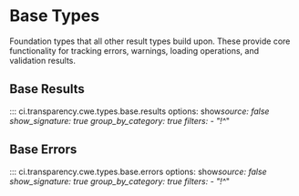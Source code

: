 # Base Types

Foundation types that all other result types build upon. These provide core functionality for tracking errors, warnings, loading operations, and validation results.

## Base Results

::: ci.transparency.cwe.types.base.results
options:
show*source: false
show_signature: true
group_by_category: true
filters: - "!^*"

## Base Errors

::: ci.transparency.cwe.types.base.errors
options:
show*source: false
show_signature: true
group_by_category: true
filters: - "!^*"
